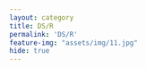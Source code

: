 ```yaml
---
layout: category
title: DS/R
permalink: 'DS/R'
feature-img: "assets/img/11.jpg"
hide: true
---
```


